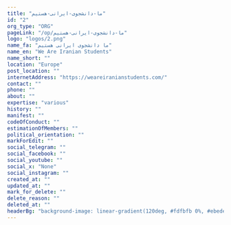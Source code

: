 ```yaml
---
title: "ما-دانشجوی-ایرانی-هستیم"
id: "2"
org_type: "ORG"
pageLink: "/op/ما-دانشجوی-ایرانی-هستیم"
logo: "logos/2.png"
name_fa: "ما دانشجوی ایرانی هستیم"
name_en: "We Are Iranian Students"
name_short: ""
location: "Europe"
post_location: ""
internetAddress: "https://weareiranianstudents.com/"
contact: ""
phone: ""
about: ""
expertise: "various"
history: ""
manifest: ""
codeOfConduct: ""
estimationOfMembers: ""
political_orientation: ""
markForEdit: ""
social_telegram: ""
social_facebook: ""
social_youtube: ""
social_x: "None"
social_instagram: ""
created_at: ""
updated_at: ""
mark_for_delete: ""
delete_reason: ""
deleted_at: ""
headerBg: "background-image: linear-gradient(120deg, #fdfbfb 0%, #ebedee 100%);"
---
```

